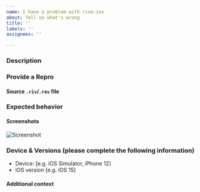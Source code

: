 ```yaml
---
name: I have a problem with rive-ios
about: Tell us what's wrong
title: ''
labels: ''
assignees: ''

---
```


<!-- Thanks for using Rive!

If something isn't working like you expected, please:
- Make sure you've updated rive-ios to the latest version:
			`pod update RiveRuntime`
- Check out our documentation
			https://rive.app/community/doc
- Get help on our forums
			https://community.rive.app/
- You can file a new feature request at
			https://community.rive.app/c/feature-requests/

If you think you found a bug or if you can't find what you're looking for 
in our docs, fill out the template below.

-->

### Description
<!-- A clear and concise description of what the problem is. -->

### Provide a Repro
<!--
Please provide the most **minimal repro** you can:
- If the problem is small enough, paste a code snippet
- Otherwise, you can attach a ZIP archive or paste a link to a GitHub repository with the app bundle that is reproducing the issue

-->

#### Source `.riv`/`.rev` file
<!--
Attaching runtime-exported `.riv` file that reproduces the issue is immensely helpful for our team to identify the problem as fast as possible and fix it.
Please also include the source (`.rev`) by [downloading a backup](https://rive.app/community/doc/exporting/dockj1y5YeDd#for-backup) from the Editor. 

N.B. Because GitHub only supports certain file types use a ZIP archive to upload `.riv`/`.rev` files to this issue.

You can also privately share the `.riv`/`.rev` file with us at hello@rive.app.
-->

### Expected behavior
<!-- A clear and concise description of what you expected to happen. -->

#### Screenshots
<!-- If applicable, add screenshots to help explain your problem. -->

![Screenshot](url)

### Device & Versions (please complete the following information)
- Device: [e.g. iOS Simulator, iPhone 12] 
- iOS version [e.g. iOS 15]

#### Additional context
<!-- Add any other context about the problem here. -->
